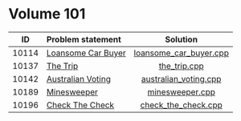 # Volume 101

|  ID   |   Problem statement    |          Solution          |
|:-----:|:-----------------------|:--------------------------:|
| 10114 | [Loansome Car Buyer][] | [loansome_car_buyer.cpp][] |
| 10137 | [The Trip][]           | [the_trip.cpp][]           |
| 10142 | [Australian Voting][]  | [australian_voting.cpp][]  |
| 10189 | [Minesweeper][]        | [minesweeper.cpp][]        |
| 10196 | [Check The Check][]    | [check_the_check.cpp][]    |

[Loansome Car Buyer]: http://uva.onlinejudge.org/index.php?option=com_onlinejudge&Itemid=8&category=13&page=show_problem&problem=1055
[The Trip]:           http://uva.onlinejudge.org/index.php?option=com_onlinejudge&Itemid=8&category=13&page=show_problem&problem=1078
[Australian Voting]:  http://uva.onlinejudge.org/index.php?option=com_onlinejudge&Itemid=8&category=13&page=show_problem&problem=1083
[Minesweeper]:        http://uva.onlinejudge.org/index.php?option=com_onlinejudge&Itemid=8&category=13&page=show_problem&problem=1130
[Check The Check]:    http://uva.onlinejudge.org/index.php?option=com_onlinejudge&Itemid=8&category=13&page=show_problem&problem=1137

[loansome_car_buyer.cpp]: loansome_car_buyer.cpp
[the_trip.cpp]:           the_trip.cpp
[australian_voting.cpp]:  australian_voting.cpp
[minesweeper.cpp]:        minesweeper.cpp
[check_the_check.cpp]:    check_the_check.cpp
